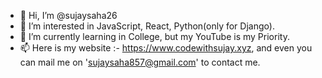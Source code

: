 - 👋 Hi, I’m @sujaysaha26
- 👀 I’m interested in JavaScript, React, Python(only for Django).
- 🌱 I’m currently learning in College, but my YouTube is my Priority.
- 📫 Here is my website :- https://www.codewithsujay.xyz, and even you can mail me on 'sujaysaha857@gmail.com' to contact me.

<!---
sujaysaha26/sujaysaha26 is a ✨ special ✨ repository because its `README.md` (this file) appears on your GitHub profile.
You can click the Preview link to take a look at your changes.
--->
